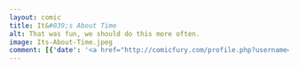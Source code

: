```yaml
---
layout: comic
title: It&#039;s About Time
alt: That was fun, we should do this more often.
image: Its-About-Time.jpeg
comment: [{'date': '<a href="http://comicfury.com/profile.php?username=tecco_dsilva" title="tecco_dsilva">tecco_dsilva</a>', 'username': 'tecco_dsilva', 'comment': 'Today&#039;s comic is uncolored because, well, you can read the comic.'}, {'date': '14th Mar 2017, 11:55 AM', 'username': 'zaptoid', 'comment': 'But I would still have preferred some Puce in the thought cloud..'}, {'date': '14th Mar 2017, 9:24 PM', 'username': 'tecco_dsilva', 'comment': '<a href="http://icrywhileusleep.webcomic.ws/files/puce.png">No pictures in the comments, huh.</a><br />\r'}]
---
```

